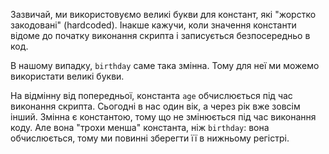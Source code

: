 Зазвичай, ми використовуємо великі букви для констант, які "жорстко закодовані" (hardcoded). Інакше кажучи, коли значення константи відоме до початку виконання скрипта і записується безпосередньо в код.

В нашому випадку, `birthday` саме така змінна. Тому для неї ми можемо використати великі букви.

На відмінну від попередньої, константа `age` обчислюється під час виконання скрипта. Сьогодні в нас один вік, а через рік вже зовсім інший. Змінна є константою, тому що не змінюється під час виконання коду. Але вона "трохи менша" константа, ніж `birthday`: вона обчислюється, тому ми повинні зберегти її в нижньому регістрі.
